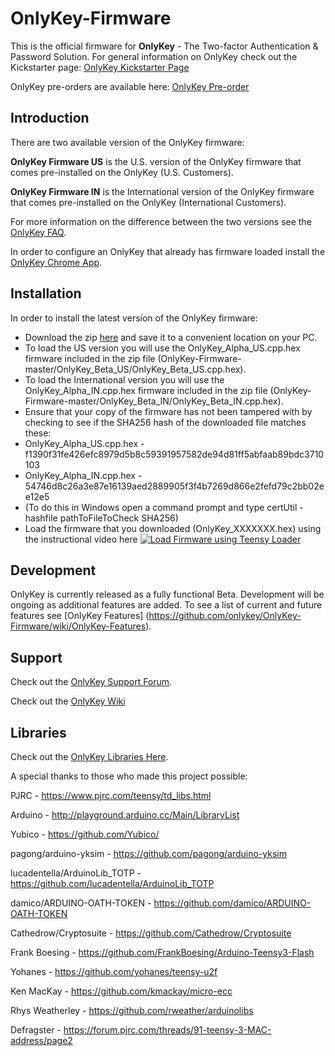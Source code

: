 # OnlyKey-Firmware

This is the official firmware for **OnlyKey** - The Two-factor Authentication & Password Solution. For general information on OnlyKey check out the Kickstarter page: [OnlyKey Kickstarter Page](http://www.crp.to/ok)

OnlyKey pre-orders are available here: [OnlyKey Pre-order](http://www.crp.to/po)
 
## Introduction ##
There are two available version of the OnlyKey firmware: 

**OnlyKey Firmware US** is the U.S. version of the OnlyKey firmware that comes pre-installed on the OnlyKey (U.S. Customers). 

**OnlyKey Firmware IN** is the International version of the OnlyKey firmware that comes pre-installed on the OnlyKey (International Customers). 

For more information on the difference between the two versions see the [OnlyKey FAQ](https://github.com/onlykey/OnlyKey-Firmware/wiki/FAQs).

In order to configure an OnlyKey that already has firmware loaded install the [OnlyKey Chrome App](https://github.com/onlykey/OnlyKey-Chrome-App).

## Installation ##
In order to install the latest version of the OnlyKey firmware:  
- Download the zip [here](https://github.com/onlykey/OnlyKey-Firmware-US/archive/master.zip) and save it to a convenient location on your PC.
- To load the US version you will use the OnlyKey_Alpha_US.cpp.hex firmware included in the zip file (OnlyKey-Firmware-master/OnlyKey_Beta_US/OnlyKey_Beta_US.cpp.hex).
- To load the International version you will use the OnlyKey_Alpha_IN.cpp.hex firmware included in the zip file (OnlyKey-Firmware-master/OnlyKey_Beta_IN/OnlyKey_Beta_IN.cpp.hex).
- Ensure that your copy of the firmware has not been tampered with by checking to see if the SHA256 hash of the downloaded file matches these:
- OnlyKey_Alpha_US.cpp.hex - f1390f31fe426efc8979d5b8c59391957582de94d81ff5abfaab89bdc3710103
- OnlyKey_Alpha_IN.cpp.hex - 54746d8c26a3e87e16139aed2889905f3f4b7269d866e2fefd79c2bb02ee12e5
- (To do this in Windows open a command prompt and type certUtil -hashfile pathToFileToCheck SHA256)
- Load the firmware that you downloaded (OnlyKey_XXXXXXX.hex) using the instructional video here [![Load Firmware using Teensy Loader](http://img.youtube.com/vi/qJUjz0gFhqg/0.jpg)](http://www.youtube.com/watch?v=qJUjz0gFhqg)

## Development ##
OnlyKey is currently released as a fully functional Beta. Development will be ongoing as additional features are added. To see a list of current and future features see [OnlyKey Features] (https://github.com/onlykey/OnlyKey-Firmware/wiki/OnlyKey-Features).

## Support ##

Check out the [OnlyKey Support Forum](https://groups.google.com/forum/#!forum/onlykey).

Check out the [OnlyKey Wiki](https://github.com/onlykey/OnlyKey-Firmware/wiki/Table-of-Contents)

## Libraries ##

Check out the [OnlyKey Libraries Here](https://github.com/onlykey/libraries).

A special thanks to those who made this project possible:

PJRC - https://www.pjrc.com/teensy/td_libs.html

Arduino - http://playground.arduino.cc/Main/LibraryList

Yubico - https://github.com/Yubico/

pagong/arduino-yksim - https://github.com/pagong/arduino-yksim 

lucadentella/ArduinoLib_TOTP - https://github.com/lucadentella/ArduinoLib_TOTP

damico/ARDUINO-OATH-TOKEN - https://github.com/damico/ARDUINO-OATH-TOKEN

Cathedrow/Cryptosuite - https://github.com/Cathedrow/Cryptosuite 

Frank Boesing - https://github.com/FrankBoesing/Arduino-Teensy3-Flash 

Yohanes - https://github.com/yohanes/teensy-u2f 

Ken MacKay - https://github.com/kmackay/micro-ecc

Rhys Weatherley - https://github.com/rweather/arduinolibs

Defragster - https://forum.pjrc.com/threads/91-teensy-3-MAC-address/page2



